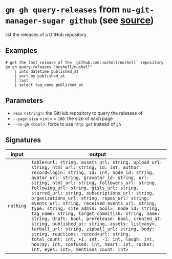 # `gm gh query-releases` from `nu-git-manager-sugar github` (see [source](https://github.com/amtoine/nu-git-manager/blob/main/pkgs/nu-git-manager-sugar/nu-git-manager-sugar/github.nu#L188))
list the releases of a GitHub repository

## Examples
```nushell
# get the last release of the `github.com:nushell/nushell` repository
gm gh query-releases "nushell/nushell"
    | into datetime published_at
    | sort-by published_at
    | last
    | select tag_name published_at
```

## Parameters
- `repo` <`string`>: the GitHub repository to query the releases of
- `--page-size` <`int`> = `100`: the size of each page
- `--no-gh` <`bool`>: force to use `http get` instead of `gh`


## Signatures
| input     | output                                                                                                                                                                                                                                                                                                                                                                                                                                                                                                                                                                                                                                                                                                                                                                                                                                                                       |
| --------- | ---------------------------------------------------------------------------------------------------------------------------------------------------------------------------------------------------------------------------------------------------------------------------------------------------------------------------------------------------------------------------------------------------------------------------------------------------------------------------------------------------------------------------------------------------------------------------------------------------------------------------------------------------------------------------------------------------------------------------------------------------------------------------------------------------------------------------------------------------------------------------- |
| `nothing` | `table<url: string, assets_url: string, upload_url: string, html_url: string, id: int, author: record<login: string, id: int, node_id: string, avatar_url: string, gravatar_id: string, url: string, html_url: string, followers_url: string, following_url: string, gists_url: string, starred_url: string, subscriptions_url: string, organizations_url: string, repos_url: string, events_url: string, received_events_url: string, type: string, site_admin: bool>, node_id: string, tag_name: string, target_commitish: string, name: string, draft: bool, prerelease: bool, created_at: string, published_at: string, assets: list<any>, tarball_url: string, zipball_url: string, body: string, reactions: record<url: string, total_count: int, +1: int, -1: int, laugh: int, hooray: int, confused: int, heart: int, rocket: int, eyes: int>, mentions_count: int>` |
